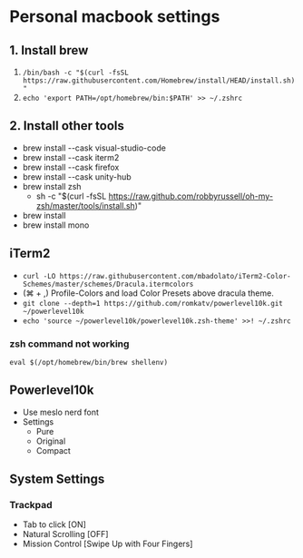 # Personal macbook settings

## 1. Install brew
1. `/bin/bash -c "$(curl -fsSL https://raw.githubusercontent.com/Homebrew/install/HEAD/install.sh)"`
2. `echo 'export PATH=/opt/homebrew/bin:$PATH' >> ~/.zshrc`

## 2. Install other tools
- brew install --cask visual-studio-code
- brew install --cask iterm2
- brew install --cask firefox
- brew install --cask unity-hub
- brew install zsh
  - sh -c "$(curl -fsSL https://raw.github.com/robbyrussell/oh-my-zsh/master/tools/install.sh)"
- brew install 
- brew install mono

## iTerm2
- `curl -LO https://raw.githubusercontent.com/mbadolato/iTerm2-Color-Schemes/master/schemes/Dracula.itermcolors`
- (⌘ + ,) Profile-Colors and load Color Presets above dracula theme.
- `git clone --depth=1 https://github.com/romkatv/powerlevel10k.git ~/powerlevel10k`
- `echo 'source ~/powerlevel10k/powerlevel10k.zsh-theme' >>! ~/.zshrc`

### zsh command not working
`eval $(/opt/homebrew/bin/brew shellenv)`

## Powerlevel10k
- Use meslo nerd font
- Settings
  - Pure
  - Original
  - Compact

## System Settings
### Trackpad
- Tab to click [ON]
- Natural Scrolling [OFF]
- Mission Control [Swipe Up with Four Fingers]

